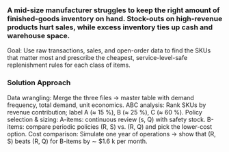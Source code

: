 ### A mid-size manufacturer struggles to keep the right amount of finished-goods inventory on hand. Stock-outs on high-revenue products hurt sales, while excess inventory ties up cash and warehouse space.
Goal: Use raw transactions, sales, and open-order data to find the SKUs that matter most and prescribe the cheapest, service-level-safe replenishment rules for each class of items.


### Solution Approach
Data wrangling:
Merge the three files → master table with demand frequency, total demand, unit economics.
ABC analysis:
Rank SKUs by revenue contribution; label A (≈ 15 %), B (≈ 25 %), C (≈ 60 %).
Policy selection & sizing:
A-items: continuous review (s, Q) with safety stock.
B-items: compare periodic policies (R, S) vs. (R, Q) and pick the lower-cost option.
Cost comparison:
Simulate one year of operations → show that (R, S) beats (R, Q) for B-items by ∼ $1.6 k per month.
